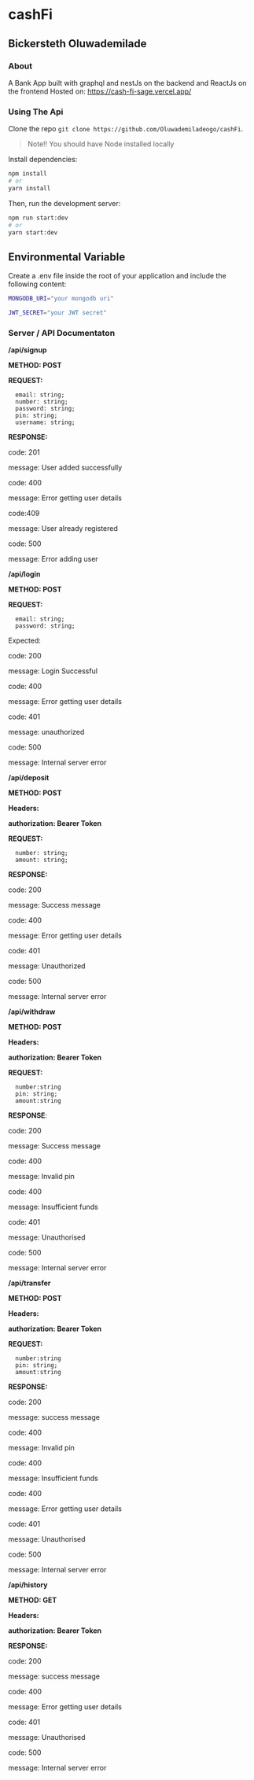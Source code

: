 # cashFi

## Bickersteth Oluwademilade

### About

A Bank App built with graphql and nestJs on the backend and ReactJs on the frontend
Hosted on: https://cash-fi-sage.vercel.app/

### Using The Api

Clone the repo `git clone https://github.com/Oluwademiladeogo/cashFi`.

> Note!! You should have Node installed locally

Install dependencies:

```bash
npm install
# or
yarn install
```

Then, run the development server:

```bash
npm run start:dev
# or
yarn start:dev
```

## Environmental Variable

Create a .env file inside the root of your application and include the following content:

```bash
MONGODB_URI="your mongodb uri"

JWT_SECRET="your JWT secret"
```

### Server / API Documentaton

**/api/signup**

**METHOD: POST**

**REQUEST:**

```tsx
  email: string;
  number: string;
  password: string;
  pin: string;
  username: string;
```

**RESPONSE:**

code: 201

message: User added successfully

code: 400

message: Error getting user details

code:409

message: User already registered

code: 500

message: Error adding user

**/api/login**

**METHOD: POST**

**REQUEST:**

```tsx
  email: string;
  password: string;
```

Expected:

code: 200

message: Login Successful

code: 400

message: Error getting user details

code: 401

message: unauthorized

code: 500

message: Internal server error

**/api/deposit**

**METHOD: POST**

**Headers:**

**authorization: Bearer Token**

**REQUEST:**

```tsx
  number: string;
  amount: string;
```

**RESPONSE:**

code: 200

message: Success message

code: 400

message: Error getting user details

code: 401

message: Unauthorized

code: 500

message: Internal server error

**/api/withdraw**

**METHOD: POST**

**Headers:**

**authorization: Bearer Token**

**REQUEST:**

```tsx
  number:string
  pin: string;
  amount:string
```

**RESPONSE**:

code: 200

message: Success message

code: 400

message: Invalid pin

code: 400

message: Insufficient funds

code: 401

message: Unauthorised

code: 500

message: Internal server error

**/api/transfer**

**METHOD: POST**

**Headers:**

**authorization: Bearer Token**

**REQUEST:**

```tsx
  number:string
  pin: string;
  amount:string
```

**RESPONSE:**

code: 200

message: success message

code: 400

message: Invalid pin

code: 400

message: Insufficient funds

code: 400

message: Error getting user details

code: 401

message: Unauthorised

code: 500

message: Internal server error

**/api/history**

**METHOD: GET**

**Headers:**

**authorization: Bearer Token**

**RESPONSE:**

code: 200

message: success message

code: 400

message: Error getting user details

code: 401

message: Unauthorised

code: 500

message: Internal server error
